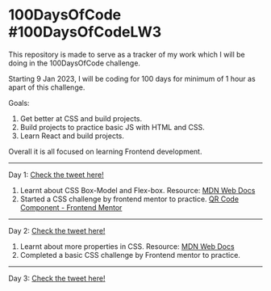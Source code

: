 # 100DaysOfCode #100DaysOfCodeLW3
This repository is made to serve as a tracker of my work which I will be doing in the 100DaysOfCode challenge.  

Starting 9 Jan 2023, I will be coding for 100 days for minimum of 1 hour as apart of this challenge.

Goals:

1. Get better at CSS and build projects.
2. Build projects to practice basic JS with HTML and CSS.
3. Learn React and build projects.

Overall it is all focused on learning Frontend development.

----------------------------------------------------------------------------------------------------------------------------------------------------------

Day 1: <a href = "https://twitter.com/VaibhavSinghDev/status/1612547437251661824?s=20">Check the tweet here!</a>
1. Learnt about CSS Box-Model and Flex-box. Resource: <a href="https://developer.mozilla.org/en-US/docs/Learn/CSS/CSS_layout/Flexbox">MDN Web Docs</a>
2. Started a CSS challenge by frontend mentor to practice. <a href="https://www.frontendmentor.io/challenges/qr-code-component-iux_sIO_H"> QR Code Component - Frontend Mentor</a>

----------------------------------------------------------------------------------------------------------------------------------------------------------

Day 2: <a href = "https://twitter.com/VaibhavSinghDev/status/1612912803022770178?s=20">Check the tweet here!</a>
1. Learnt about more properties in CSS. Resource: <a href="https://developer.mozilla.org/en-US/docs/Web/CSS">MDN Web Docs</a>
2. Completed a basic CSS challenge by Frontend mentor to practice. 

----------------------------------------------------------------------------------------------------------------------------------------------------------

Day 3: <a href = "">Check the tweet here!</a>
